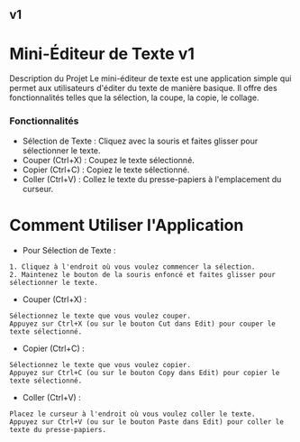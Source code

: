 ## v1
# Mini-Éditeur de Texte v1
Description du Projet
Le mini-éditeur de texte est une application simple qui permet aux utilisateurs d'éditer du texte de manière basique. 
Il offre des fonctionnalités telles que la sélection, la coupe, la copie, le collage.

### Fonctionnalités
- Sélection de Texte : Cliquez avec la souris et faites glisser pour sélectionner le texte.
- Couper (Ctrl+X) : Coupez le texte sélectionné.
- Copier (Ctrl+C) : Copiez le texte sélectionné.
- Coller (Ctrl+V) : Collez le texte du presse-papiers à l'emplacement du curseur.



# Comment Utiliser l'Application
- Pour Sélection de Texte :

```
1. Cliquez à l'endroit où vous voulez commencer la sélection.
2. Maintenez le bouton de la souris enfoncé et faites glisser pour sélectionner le texte.
```
- Couper (Ctrl+X) :
``` 
Sélectionnez le texte que vous voulez couper.
Appuyez sur Ctrl+X (ou sur le bouton Cut dans Edit) pour couper le texte sélectionné.
```

- Copier (Ctrl+C) :
```
Sélectionnez le texte que vous voulez copier.
Appuyez sur Ctrl+C (ou sur le bouton Copy dans Edit) pour copier le texte sélectionné.
```


- Coller (Ctrl+V) :
```
Placez le curseur à l'endroit où vous voulez coller le texte.
Appuyez sur Ctrl+V (ou sur le bouton Paste dans Edit) pour coller le texte du presse-papiers.
```